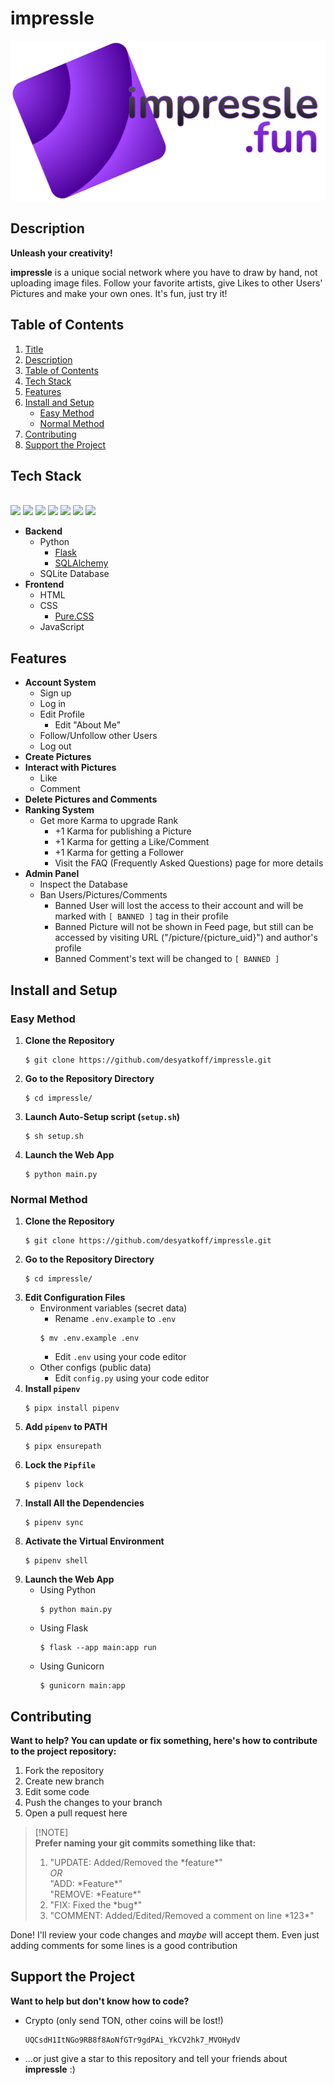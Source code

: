 # impressle

<p align="center">
    <img
        src = "/website/static/images/logo-full-dark.svg"
        height = "256"
    />
</p>


## Description

**Unleash your creativity!**

**impressle** is a unique social network where you have to draw by hand, not uploading image files. Follow your favorite artists, give Likes to other Users' Pictures and make your own ones. It's fun, just try it!


## Table of Contents

1. [Title](#impressle)
2. [Description](#description)
3. [Table of Contents](#table-of-contents)
4. [Tech Stack](#tech-stack)
5. [Features](#features)
6. [Install and Setup](#install-and-setup)
    * [Easy Method](#easy-method)
    * [Normal Method](#normal-method)
7. [Contributing](#contributing)
8. [Support the Project](#support-the-project)


## Tech Stack
\
<img
    src = "https://cdn.jsdelivr.net/gh/devicons/devicon@latest/icons/python/python-original.svg"
    height = "64"
/>
<img
    src = "https://cdn.jsdelivr.net/gh/devicons/devicon@latest/icons/flask/flask-original.svg"
    height = "64"
/>
<img
    src = "https://cdn.jsdelivr.net/gh/devicons/devicon@latest/icons/sqlalchemy/sqlalchemy-original.svg"
    height = "64"
/>
<img
    src = "https://cdn.jsdelivr.net/gh/devicons/devicon@latest/icons/sqlite/sqlite-original.svg"
    height = "64"
/>
<img
    src = "https://cdn.jsdelivr.net/gh/devicons/devicon@latest/icons/html5/html5-original.svg"
    height = "64"
/>
<img
    src = "https://cdn.jsdelivr.net/gh/devicons/devicon@latest/icons/css3/css3-original.svg"
    height = "64"
/>
<img
    src = "https://cdn.jsdelivr.net/gh/devicons/devicon@latest/icons/javascript/javascript-original.svg"
    height = "64"
/>

* **Backend**
    + Python
        - [Flask](https://flask.palletsprojects.com/en/stable)
        - [SQLAlchemy](https://flask-sqlalchemy.palletsprojects.com/en/stable)
    + SQLite Database
* **Frontend**
    + HTML
    + CSS
        - [Pure.CSS](https://pure-css.github.io)
    + JavaScript


## Features

* **Account System**
    + Sign up
    + Log in
    + Edit Profile
        - Edit "About Me"
    + Follow/Unfollow other Users
    + Log out
* **Create Pictures**
* **Interact with Pictures**
    + Like
    + Comment
* **Delete Pictures and Comments**
* **Ranking System**
    + Get more Karma to upgrade Rank
        - +1 Karma for publishing a Picture
        - +1 Karma for getting a Like/Comment
        - +1 Karma for getting a Follower
        - Visit the FAQ (Frequently Asked Questions) page for more details
* **Admin Panel**
    + Inspect the Database
    + Ban Users/Pictures/Comments
        - Banned User will lost the access to their account and will be marked with `[ BANNED ]` tag in their profile
        - Banned Picture will not be shown in Feed page, but still can be accessed by visiting URL ("/picture/{picture_uid}") and author's profile
        - Banned Comment's text will be changed to `[ BANNED ]`


## Install and Setup

### Easy Method

1. **Clone the Repository**
    ```Shell
    $ git clone https://github.com/desyatkoff/impressle.git
    ```
2. **Go to the Repository Directory**
    ```Shell
    $ cd impressle/
    ```
3. **Launch Auto-Setup script (`setup.sh`)**
    ```Shell
    $ sh setup.sh
    ```
4. **Launch the Web App**
    ```Shell
    $ python main.py
    ```

### Normal Method

1. **Clone the Repository**
    ```Shell
    $ git clone https://github.com/desyatkoff/impressle.git
    ```
2. **Go to the Repository Directory**
    ```Shell
    $ cd impressle/
    ```
3. **Edit Configuration Files**
    * Environment variables (secret data)
        + Rename `.env.example` to `.env`
        ```Shell
        $ mv .env.example .env
        ```
        + Edit `.env` using your code editor
    * Other configs (public data)
        + Edit `config.py` using your code editor
4. **Install `pipenv`**
    ```Shell
    $ pipx install pipenv
    ```
5. **Add `pipenv` to PATH**
    ```Shell
    $ pipx ensurepath
    ```
6. **Lock the `Pipfile`**
    ```Shell
    $ pipenv lock
    ```
7. **Install All the Dependencies**
    ```Shell
    $ pipenv sync
    ```
8. **Activate the Virtual Environment**
    ```Shell
    $ pipenv shell
    ```
9. **Launch the Web App**
    * Using Python
        ```Shell
        $ python main.py
        ```
    * Using Flask
        ```Shell
        $ flask --app main:app run
        ```
    * Using Gunicorn
        ```Shell
        $ gunicorn main:app
        ```


## Contributing

**Want to help? You can update or fix something, here's how to contribute to the project repository:**

1. Fork the repository
2. Create new branch
3. Edit some code
4. Push the changes to your branch
5. Open a pull request here

> [!NOTE]\
> **Prefer naming your git commits something like that:**
>
> 1. "UPDATE: Added/Removed the \*feature\*"\
> *OR*\
> "ADD: \*Feature\*"\
> "REMOVE: \*Feature\*"
> 2. "FIX: Fixed the \*bug\*"
> 3. "COMMENT: Added/Edited/Removed a comment on line \*123\*"

Done! I'll review your code changes and *maybe* will accept them. Even just adding comments for some lines is a good contribution


## Support the Project

**Want to help but don't know how to code?**

* Crypto (only send TON, other coins will be lost!)
    ```
    UQCsdH1ItNGo9RB8f8AoNfGTr9gdPAi_YkCV2hk7_MVOHydV
    ```
* ...or just give a star to this repository and tell your friends about **impressle** :)
